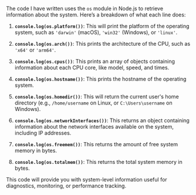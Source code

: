 The code I have written uses the `os` module in Node.js to retrieve information about the system. Here’s a breakdown of what each line does:

1. **`console.log(os.platform())`**: This will print the platform of the operating system, such as `'darwin'` (macOS), `'win32'` (Windows), or `'linux'`.

2. **`console.log(os.arch())`**: This prints the architecture of the CPU, such as `'x64'` or `'arm64'`.

3. **`console.log(os.cpus())`**: This prints an array of objects containing information about each CPU core, like model, speed, and times.

4. **`console.log(os.hostname())`**: This prints the hostname of the operating system.

5. **`console.log(os.homedir())`**: This will return the current user's home directory (e.g., `/home/username` on Linux, or `C:\Users\username` on Windows).

6. **`console.log(os.networkInterfaces())`**: This returns an object containing information about the network interfaces available on the system, including IP addresses.

7. **`console.log(os.freemem())`**: This returns the amount of free system memory in bytes.

8. **`console.log(os.totalmem())`**: This returns the total system memory in bytes.

This code will provide you with system-level information useful for diagnostics, monitoring, or performance tracking.
